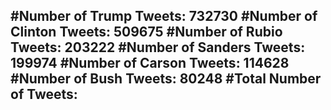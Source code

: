 #Number of Trump Tweets: 732730
#Number of Clinton Tweets: 509675
#Number of Rubio Tweets: 203222
#Number of Sanders Tweets: 199974
#Number of Carson Tweets: 114628
#Number of Bush Tweets: 80248
#Total Number of Tweets:  
---
